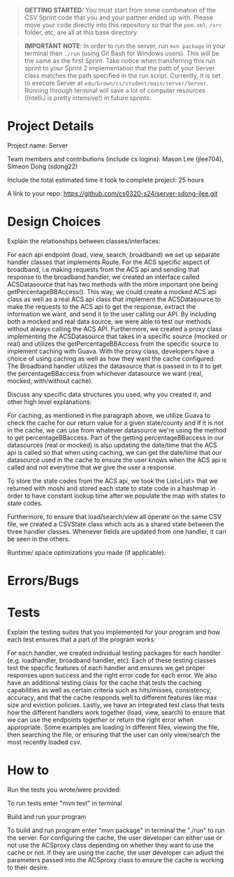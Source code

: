 > **GETTING STARTED:** You must start from some combination of the CSV Sprint code that you and your partner ended up with. Please move your code directly into this repository so that the `pom.xml`, `/src` folder, etc, are all at this base directory.

> **IMPORTANT NOTE**: In order to run the server, run `mvn package` in your terminal then `./run` (using Git Bash for Windows users). This will be the same as the first Sprint. Take notice when transferring this run sprint to your Sprint 2 implementation that the path of your Server class matches the path specified in the run script. Currently, it is set to execute Server at `edu/brown/cs/student/main/server/Server`. Running through terminal will save a lot of computer resources (IntelliJ is pretty intensive!) in future sprints.

# Project Details
Project name: Server 

Team members and contributions (include cs logins): Mason Lee (jlee704), Simeon Dong (sdong22)

Include the total estimated time it took to complete project: 25 hours

A link to your repo: https://github.com/cs0320-s24/server-sdong-jlee.git

# Design Choices
Explain the relationships between classes/interfaces:

For each api endpoint (load, view, search, broadband) we set up separate handler classes that implements Route. For 
the ACS specific aspect of broadband, i.e making requests from the ACS api and sending that response to the broadband handler, 
we created an interface called ACSDatasource that has two methods with the more important one being getPercentageBBAccess(). This way,
we could create a mocked ACS api class as well as a real ACS api class that implement the ACSDatasource to make the requests to the ACS api to get the response, extract
the information we want, and send it to the user calling our API. By including both a mocked and real data source, we were
able to test our methods without always calling the ACS API. Furthermore, we created a proxy class implementing the ACSDatasource
that takes in a specific source (mocked or real) and utilizes the getPercentageBBAccess from the specific source to implement caching with Guava.
With the proxy class, developers have a choice of using caching as well as how they want the cache configured. The Broadband 
handler utilizes the datasource that is passed in to it to get the percentageBBaccess from whichever datasource we want 
(real, mocked, with/without cache).

Discuss any specific data structures you used, why you created it, and other high level explanations:

For caching, as mentioned in the paragraph above, we utilize Guava to check the cache for our return value for a given state/county and if it is
not in the cache, we can use from whatever datasource we're using the method to get percentageBBaccess. Part of the getting percentageBBaccess in our datasources (real or mocked) is also updating the
date/time that the ACS api is called so that when using caching, we can get the date/time that our datasource used in the cache to ensure the user
knows when the ACS api is called and not everytime that we give the user a response. 

To store the state codes from the ACS api, we took the List<List<String>> that we returned with moshi and stored each state to
state code in a hashmap in order to have constant lookup time after we populate the map with states to state codes. 

Furthermore, to ensure that load/search/view all operate on the same CSV file, we created a CSVState class which acts as
a shared state between the three handler classes. Whenever fields are updated from one handler, it can be seen in the others.

Runtime/ space optimizations you made (if applicable).

# Errors/Bugs

# Tests
Explain the testing suites that you implemented for your program and how each test ensures that a part of the program works:

For each handler, we created individual testing packages for each handler (e.g. loadhandler, broadband handler, etc). Each of these
testing classes test the specific features of each handler and ensures we get proper responses upon success and the right error code for
each error. We also have an additional testing class for the cache that tests the caching capabilities as well as certain criteria such
as hits/misses, consistency, accuracy, and that the cache responds well to different features like max size and eviction policies. Lastly,
we have an integrated test class that tests how the different handlers work together (load, view, search) to ensure that we can use
the endpoints together or return the right error when appropriate. Some examples are loading in different files, viewing the file, then searching the file, or ensuring
that the user can only view/search the most recently loaded csv. 


# How to
Run the tests you wrote/were provided:

To run tests enter "mvn test" in terminal

Build and run your program

To build and run program enter "mvn package" in terminal the "./run" to run the server. For configuring the cache,
the user developer can either use or not use the ACSproxy class depending on whether they want to use the cache or not. If they
are using the cache, the user developer can adjust the parameters passed into the ACSproxy class to ensure the cache is 
working to their desire.